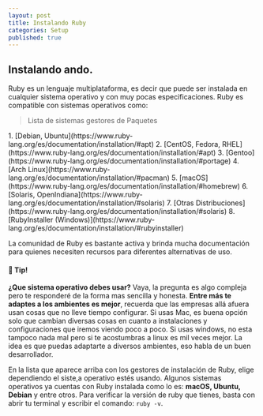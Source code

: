 ```yaml
---
layout: post
title: Instalando Ruby
categories: Setup
published: true
---
```


## Instalando ando.


Ruby es un lenguaje multiplataforma, es decir que puede ser instalada en cualquier sistema operativo y con muy pocas especificaciones. Ruby es compatible con sistemas operativos como:

<blockquote>
Lista de sistemas gestores de Paquetes
</blockquote>
1. [Debian, Ubuntu](https://www.ruby-lang.org/es/documentation/installation/#apt)
2. [CentOS, Fedora, RHEL](https://www.ruby-lang.org/es/documentation/installation/#apt)
3. [Gentoo](https://www.ruby-lang.org/es/documentation/installation/#portage)
4. [Arch Linux](https://www.ruby-lang.org/es/documentation/installation/#pacman)
5. [macOS](https://www.ruby-lang.org/es/documentation/installation/#homebrew)
6. [Solaris, OpenIndiana](https://www.ruby-lang.org/es/documentation/installation/#solaris)
7. [Otras Distribuciones](https://www.ruby-lang.org/es/documentation/installation/#solaris)
8. [RubyInstaller (Windows)](https://www.ruby-lang.org/es/documentation/installation/#rubyinstaller)


La comunidad de Ruby es bastante activa y brinda mucha documentación para quienes necesiten recursos para diferentes alternativas de uso. 
<div class="tips">
  <h4>💎 Tip!</h4>
<strong>¿Que sistema operativo debes usar?</strong> Vaya, la pregunta es algo compleja pero te responderé de la forma mas sencilla y honesta. <strong>Entre más te adaptes a los ambientes es mejor</strong>, recuerda que las empresas allá afuera usan cosas que no lleve tiempo configurar. Si usas Mac, es buena opción solo que cambian diversas cosas en cuanto a instalaciones y configuraciones que iremos viendo poco a poco. Si usas windows, no esta tampoco nada mal pero si te acostumbras a linux es mil veces mejor. La idea es que puedas adaptarte a diversos ambientes, eso habla de un buen desarrollador.
</div>


En la lista que aparece arriba con los gestores de instalación de Ruby, elige dependiendo el siste,a operativo estés usando. Algunos sistemas operativos ya cuentas con Ruby instalada como lo es: **macOS, Ubuntu, Debian** y entre otros. Para verificar la versión de ruby que tienes, basta con abrir tu terminal y escribir el comando: `ruby -v`.










